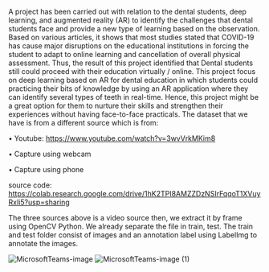 A project has been carried out with relation to the dental students, deep learning, and augmented reality (AR) to identify the challenges that dental students face and provide a new type of learning based on the observation. Based on various articles, it shows that most studies stated that COVID-19 has cause major disruptions on the educational institutions in forcing the student to adapt to online learning and cancellation of overall physical assessment. Thus, the result of this project identified that Dental students still could proceed with their education virtually / online. This project focus on deep learning based on AR for dental education in which students could practicing their bits of knowledge by using an AR application where they can identify several types of teeth in real-time. Hence, this project might be a great option for them to nurture their skills and strengthen their experiences without having face-to-face practicals. The dataset that we have is from a different source which is from:

•	Youtube: https://www.youtube.com/watch?v=3wvVrkMKim8

•	Capture using webcam 

•	Capture using phone

source code: https://colab.research.google.com/drive/1hK2TPI8AMZZDzNSIrFqqoT1XVuyRxIi5?usp=sharing

The three sources above is a video source then, we extract it by frame using OpenCV Python. We already separate the file in train, test. The train and test folder consist of images and an annotation label using LabelImg to annotate the images. 

![MicrosoftTeams-image](https://user-images.githubusercontent.com/54162792/129899126-7c478b1c-1ade-43e5-9447-1713f8cd569f.png)
![MicrosoftTeams-image (1)](https://user-images.githubusercontent.com/54162792/129899174-6d671174-c371-4437-b53a-fd28a31d710c.png)
